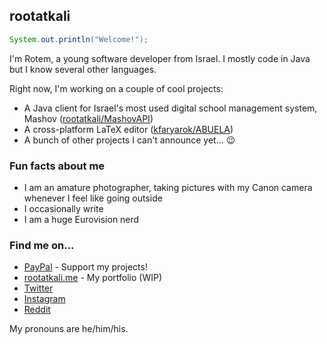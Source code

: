 ## rootatkali

``` java
System.out.println("Welcome!");
```

I'm Rotem, a young software developer from Israel. I mostly code in Java but I know several other languages.

Right now, I'm working on a couple of cool projects:

* A Java client for Israel's most used digital school management system, Mashov ([rootatkali/MashovAPI](https://github.com/rootatkali/MashovAPI))
* A cross-platform LaTeX editor ([kfaryarok/ABUELA](https://github.com/kfaryarok/ABUELA))
* A bunch of other projects I can't announce yet... :wink:

### Fun facts about me
* I am an amature photographer, taking pictures with my Canon camera whenever I feel like going outside
* I occasionally write
* I am a huge Eurovision nerd

### Find me on...
* [PayPal](https://paypal.me/rootatkali) - Support my projects!
* [rootatkali.me](https://rootatkali.me) - My portfolio (WIP)
* [Twitter](https://twitter.com/ilaktatoor)
* [Instagram](https://www.instagram.com/rootatkali)
* [Reddit](https://www.reddit.com/u/rootatkali)

My pronouns are he/him/his.
